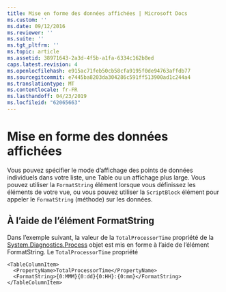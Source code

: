```yaml
---
title: Mise en forme des données affichées | Microsoft Docs
ms.custom: ''
ms.date: 09/12/2016
ms.reviewer: ''
ms.suite: ''
ms.tgt_pltfrm: ''
ms.topic: article
ms.assetid: 38971643-2a3d-4f5b-a1fa-6334c162b8ed
caps.latest.revision: 4
ms.openlocfilehash: e915ac71feb50cb58cfa9195f0de94763affdb77
ms.sourcegitcommit: e7445ba8203da304286c591ff513900ad1c244a4
ms.translationtype: MT
ms.contentlocale: fr-FR
ms.lasthandoff: 04/23/2019
ms.locfileid: "62065663"
---
```

# <a name="formatting-displayed-data"></a>Mise en forme des données affichées

Vous pouvez spécifier le mode d’affichage des points de données individuels dans votre liste, une Table ou un affichage plus large. Vous pouvez utiliser la `FormatString` élément lorsque vous définissez les éléments de votre vue, ou vous pouvez utiliser la `ScriptBlock` élément pour appeler le `FormatString` (méthode) sur les données.

## <a name="using-the-formatstring-element"></a>À l’aide de l’élément FormatString

Dans l’exemple suivant, la valeur de la `TotalProcessorTime` propriété de la [System.Diagnostics.Process](/dotnet/api/System.Diagnostics.Process) objet est mis en forme à l’aide de l’élément FormatString. Le `TotalProcessorTime` propriété

```
<TableColumnItem>
  <PropertyName>TotalProcessorTime</PropertyName>
  <FormatString>{0:MMM}{0:dd}{0:HH}:{0:mm}</FormatString>
</TableColumnItem>
```



